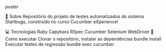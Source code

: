 
poster

🤘 Sobre
Repositório do projeto de testes automatizados do sistema Startbugs, construído no curso Cucumber eXperience!

💻 Tecnologias
Ruby
Capybara
RSpec
Cucumber
Selenium WebDriver
🤖 Como executar
Clonar o repositório, instalar as dependências
bundle install
Executar testes de regressão
bundle exec cucumber
